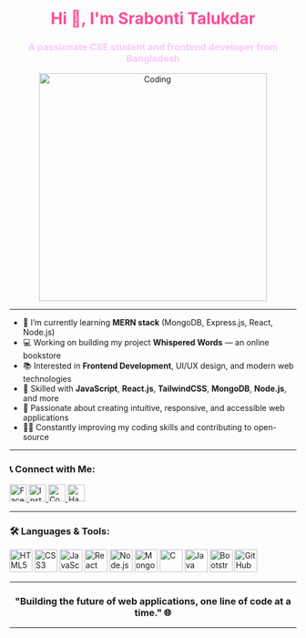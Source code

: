 <h1 align="center" style="color:#ff4c98;">Hi 👋, I'm Srabonti Talukdar</h1>
<h3 align="center" style="color:#f7c9ff;">A passionate CSE student and frontend developer from Bangladesh</h3>

<p align="center">
  <img src="https://media.giphy.com/media/26tn33aiTi1jkl6H6/giphy.gif" width="400" alt="Coding" />
</p>

---

- 🌱 I’m currently learning **MERN stack** (MongoDB, Express.js, React, Node.js)
- 💻 Working on building my project **Whispered Words** — an online bookstore
- 📚 Interested in **Frontend Development**, UI/UX design, and modern web technologies
- 🔧 Skilled with **JavaScript**, **React.js**, **TailwindCSS**, **MongoDB**, **Node.js**, and more
- 📖 Passionate about creating intuitive, responsive, and accessible web applications
- 👩‍💻 Constantly improving my coding skills and contributing to open-source

---

<h3 align="left">📞 Connect with Me:</h3>
<p align="left">
  <a href="https://fb.com/srabonti.talukdar03" target="blank">
    <img src="https://cdn-icons-png.flaticon.com/512/733/733547.png" alt="Facebook" height="30" width="30" />
  </a>
  <a href="https://instagram.com/srabontitalukdar03" target="blank">
    <img src="https://cdn-icons-png.flaticon.com/512/733/733558.png" alt="Instagram" height="30" width="30" />
  </a>
  <a href="https://www.codechef.com/users/" target="blank">
    <img src="https://cdn.jsdelivr.net/npm/simple-icons@3.1.0/icons/codechef.svg" alt="CodeChef" height="30" width="30" />
  </a>
  <a href="https://www.hackerrank.com/" target="blank">
    <img src="https://cdn.jsdelivr.net/npm/simple-icons@v3/icons/hackerrank.svg" alt="Hackerrank" height="30" width="30" />
  </a>
</p>

---

<h3 align="left">🛠 Languages & Tools:</h3>
<p align="left">
  <img src="https://cdn.jsdelivr.net/gh/devicons/devicon/icons/html5/html5-original.svg" alt="HTML5" width="40" height="40" />
  <img src="https://cdn.jsdelivr.net/gh/devicons/devicon/icons/css3/css3-original.svg" alt="CSS3" width="40" height="40" />
  <img src="https://cdn.jsdelivr.net/gh/devicons/devicon/icons/javascript/javascript-original.svg" alt="JavaScript" width="40" height="40" />
  <img src="https://cdn.jsdelivr.net/gh/devicons/devicon/icons/react/react-original.svg" alt="React" width="40" height="40" />
  <img src="https://cdn.jsdelivr.net/gh/devicons/devicon/icons/nodejs/nodejs-original.svg" alt="Node.js" width="40" height="40" />
  <img src="https://cdn.jsdelivr.net/gh/devicons/devicon/icons/mongodb/mongodb-original.svg" alt="MongoDB" width="40" height="40" />
  <img src="https://cdn.jsdelivr.net/gh/devicons/devicon/icons/c/c-original.svg" alt="C" width="40" height="40" />
  <img src="https://cdn.jsdelivr.net/gh/devicons/devicon/icons/java/java-original.svg" alt="Java" width="40" height="40" />
  <img src="https://cdn.jsdelivr.net/gh/devicons/devicon/icons/bootstrap/bootstrap-original.svg" alt="Bootstrap" width="40" height="40" />
  <img src="https://cdn.jsdelivr.net/gh/devicons/devicon/icons/github/github-original.svg" alt="GitHub" width="40" height="40" />
</p>

---

<h3 align="center">"Building the future of web applications, one line of code at a time." 🌐</h3>

---

